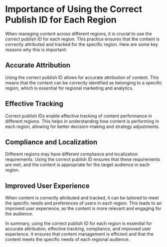 # Importance of Using the Correct Publish ID for Each Region

When managing content across different regions, it is crucial to use the correct publish ID for each region. This practice ensures that the content is correctly attributed and tracked for the specific region. Here are some key reasons why this is important:

## Accurate Attribution

Using the correct publish ID allows for accurate attribution of content. This means that the content can be correctly identified as belonging to a specific region, which is essential for regional marketing and analytics.

## Effective Tracking

Correct publish IDs enable effective tracking of content performance in different regions. This helps in understanding how content is performing in each region, allowing for better decision-making and strategy adjustments.

## Compliance and Localization

Different regions may have different compliance and localization requirements. Using the correct publish ID ensures that these requirements are met, and the content is appropriate for the target audience in each region.

## Improved User Experience

When content is correctly attributed and tracked, it can be tailored to meet the specific needs and preferences of users in each region. This leads to an improved user experience, as the content is more relevant and engaging for the audience.

In summary, using the correct publish ID for each region is essential for accurate attribution, effective tracking, compliance, and improved user experience. It ensures that content management is efficient and that the content meets the specific needs of each regional audience.